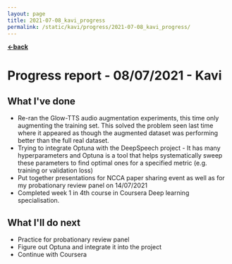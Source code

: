 ```yaml
---
layout: page
title: 2021-07-08_kavi_progress
permalink: /static/kavi/progress/2021-07-08_kavi_progress/
---
```


[**<-back**](/static/kavi/progress)  

# Progress report - 08/07/2021 - Kavi

## What I've done

- Re-ran the Glow-TTS audio augmentation experiments, this time only augmenting the training set. This solved the problem seen last time where it appeared as though the augmented dataset was performing better than the full real dataset. 
- Trying to integrate Optuna with the DeepSpeech project - It has many hyperparameters and Optuna is a tool that helps systematically sweep these parameters to find optimal ones for a specified metric (e.g. training or validation loss)
- Put together presentations for NCCA paper sharing event as well as for my probationary review panel on 14/07/2021  
- Completed week 1 in 4th course in Coursera Deep learning specialisation. 

## What I'll do next
- Practice for probationary review panel
- Figure out Optuna and integrate it into the project
- Continue with Coursera